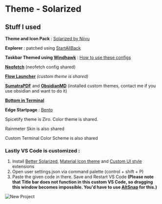 # Theme - Solarized
## Stuff I used
**Theme and Icon Pack** : [Solarized by Niivu](https://www.deviantart.com/niivu/art/solarized-for-Windows-11-986478813)

**Explorer** : patched using [StartAllBack](https://www.startallback.com/)

**Taskbar Themed using [Windhawk](https://windhawk.net/)** : [How to use these configs](https://github.com/Legend0804/Work-Theme/blob/main/Windhawk%20Configs/How%20to%20use%20these%20scripts)

**[Neofetch](https://github.com/dylanaraps/neofetch)** (neofetch config shared)

**[Flow Launcher](https://www.flowlauncher.com/)** *(custom theme is shared)*

**[SumatraPDF](https://www.sumatrapdfreader.org/free-pdf-reader)** and **[ObsidianMD](https://obsidian.md/)** (installed custom themes, contact me if you use obsidian and want to do it)

**[Bottom in Terminal](https://github.com/ClementTsang/bottom)**

**Edge Startpage** : [Bento](https://github.com/migueravila/Bento)

Spicetify theme is Ziro. Color theme is shared.

Rainmeter Skin is also shared

Custom Terminal Color Scheme is also shared

### Lastly VS Code is customized :
1. Install [Better Solarized](https://marketplace.visualstudio.com/items?itemName=ginfuru.ginfuru-better-solarized-dark-theme), [Material Icon theme](https://marketplace.visualstudio.com/items?itemName=PKief.material-icon-theme) and [Custom UI style](https://marketplace.visualstudio.com/items?itemName=subframe7536.custom-ui-style) extensions
2. Open user settings.json via command palette (control + shift + P)
3. Paste the given code in there. Save and Restart VS Code
**(Please note that Title bar does not function in this custom VS Code, so dragging this window becomes impossible. You'd have to use [AltSnap](https://github.com/RamonUnch/AltSnap) for this.)**

![New Project](https://github.com/user-attachments/assets/de6d97f3-fb4d-47ed-9c8f-0c01beb39e0a)
